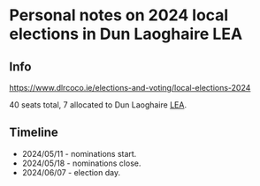 # Personal notes on 2024 local elections in Dun Laoghaire LEA

## Info

https://www.dlrcoco.ie/elections-and-voting/local-elections-2024

40 seats total, 7 allocated to Dun Laoghaire [LEA](https://data.smartdublin.ie/dataset/local-electoral-areas).

## Timeline

* 2024/05/11 - nominations start.
* 2024/05/18 - nominations close.
* 2024/06/07 - election day.


